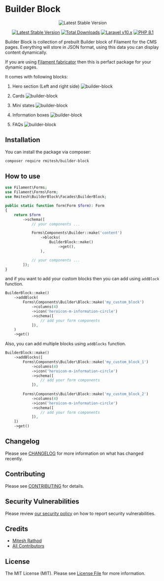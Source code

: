 # Builder Block
<p align="center">
<img align="center" alt="Latest Stable Version" src="./assets/logo.png" />
</p>

<p align="center">
<a href="https://packagist.org/packages/rmitesh/builder-block"><img alt="Latest Stable Version" src="https://img.shields.io/packagist/v/rmitesh/builder-block.svg?style=for-the-badge"></a>
<a href="https://packagist.org/packages/rmitesh/builder-block"><img alt="Total Downloads" src="https://img.shields.io/packagist/dt/rmitesh/builder-block.svg?style=for-the-badge"></a>
<a href="https://laravel.com"><img alt="Laravel v10.x" src="https://img.shields.io/badge/Laravel-v10.x-FF2D20?style=for-the-badge&logo=laravel"></a>
<a href="https://php.net"><img alt="PHP 8.1" src="https://img.shields.io/badge/PHP-8.1-777BB4?style=for-the-badge&logo=php"></a>
</p>

Builder Block is collection of prebuilt Builder block of Filament for the CMS pages.
Everything will store in JSON format, using this data you can display content dynamically.

If you are using <a href="https://github.com/Z3d0X/filament-fabricator">Filament fabricator</a> then this is perfact package for your dynamic pages.

It comes with following blocks:

1. Hero section (Left and right side)
![builder-block](./assets/screenshots/hero-section.png)

2. Cards
![builder-block](./assets/screenshots/cards.png)

3. Mini states
![builder-block](./assets/screenshots/mini-states.png)

4. Information boxes
![builder-block](./assets/screenshots/information-box.png)

5. FAQs
![builder-block](./assets/screenshots/faq.png)


## Installation

You can install the package via composer:

```bash
composer require rmitesh/builder-block
```

## How to use

```php
use Filament\Forms;
use Filament\Forms\Form;
use Rmitesh\BuilderBlock\Facades\BuilderBlock;

public static function form(Form $form): Form
{
    return $form
        ->schema([
            // your components ...

            Forms\Components\Builder::make('content')
                ->blocks(
                    BuilderBlock::make()
                        ->get(),
                ),

            // your components ...
        ]);
}
```

and if you want to add your custom blocks then you can add using `addBlock` function.

```php
BuilderBlock::make()
    ->addBlock(
        Forms\Components\Builder\Block::make('my_custom_block')
            ->columns(4)
            ->icon('heroicon-m-information-circle')
            ->schema([
                // add your form components
            ]),
    )
    ->get()
```

Also, you can add multiple blocks using `addBlocks` function.

```php
BuilderBlock::make()
    ->addBlocks([
        Forms\Components\Builder\Block::make('my_custom_block_1')
            ->columns(4)
            ->icon('heroicon-m-information-circle')
            ->schema([
                // add your form components
            ]),
        
        Forms\Components\Builder\Block::make('my_custom_block_2')
            ->columns(4)
            ->icon('heroicon-m-information-circle')
            ->schema([
                // add your form components
            ]),
    ])
    ->get()
```

## Changelog

Please see [CHANGELOG](CHANGELOG.md) for more information on what has changed recently.

## Contributing

Please see [CONTRIBUTING](CONTRIBUTING.md) for details.

## Security Vulnerabilities

Please review [our security policy](../../security/policy) on how to report security vulnerabilities.

## Credits

- [Mitesh Rathod](https://github.com/rmitesh)
- [All Contributors](../../contributors)

## License

The MIT License (MIT). Please see [License File](LICENSE.md) for more information.
